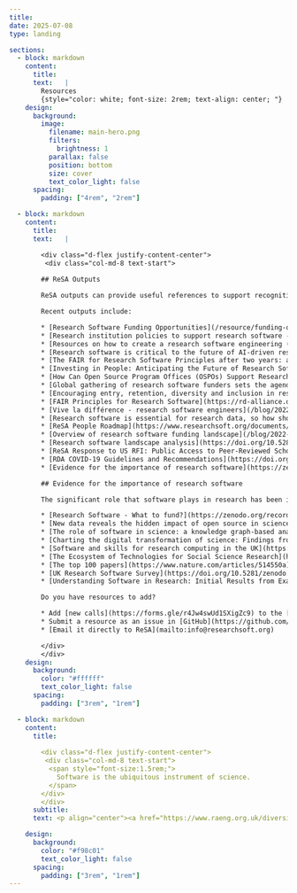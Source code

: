 ```yaml
---
title:
date: 2025-07-08
type: landing

sections:
  - block: markdown
    content:
      title: 
      text:   |
        Resources
        {style="color: white; font-size: 2rem; text-align: center; "}
    design:
      background:
        image:
          filename: main-hero.png
          filters:
            brightness: 1
          parallax: false
          position: bottom
          size: cover
          text_color_light: false
      spacing:
        padding: ["4rem", "2rem"]

  - block: markdown
    content:
      title: 
      text:   |

        <div class="d-flex justify-content-center">
         <div class="col-md-8 text-start">
         
        ## ReSA Outputs

        ReSA outputs can provide useful references to support recognition and valuing of research software as a key component of research, and can also be found in the ReSA [Zenodo community](https://zenodo.org/communities/resa/?page=1&size=20). See also the [**ADORE.software Toolkit**](https://adore.software/toolkit/). The toolkit is where ReSA amalgamates many resources. It provides examples of programs, policies, and resources for each of the [Amsterdam Declaration on Funding Research Software Sustainability](https://adore.software/declaration/)’s recommendations in the four areas of research software practice, research software ecosystem, research software personnel, and research software ethics.

        Recent outputs include:

        * [Research Software Funding Opportunities](/resource/funding-opportunities/) - updated regularly.
        * [Research institution policies to support research software -  Collection](https://docs.google.com/spreadsheets/d/1YgXG1eSrby8e5wzqYOiOZW6KmJtR-wdBTrjr1_aMtF4/edit#gid=0) - updated regularly.
        * [Resources on how to create a research software engineering (RSE) group (within an organisation) or association (national, etc)](https://doi.org/10.5281/zenodo.14025417), 2024. 
        * [Research software is critical to the future of AI-driven research](https://doi.org/10.5281/zenodo.13350747), 2024.
        * [The FAIR for Research Software Principles after two years: an adoption update](/blog/2024-03/), 2024.
        * [Investing in People: Anticipating the Future of Research Software](/blog/2023-10/), 2023.
        * [How Can Open Source Program Offices (OSPOs) Support Research Software?](/blog/2023-06/), 2023.
        * [Global gathering of research software funders sets the agenda for supporting sustainable research software](https://zenodo.org/record/7384410), 2022.
        * [Encouraging entry, retention, diversity and inclusion in research software careers](/blog/2022-09/), 2022.
        * [FAIR Principles for Research Software](https://rd-alliance.org/group/fair-research-software-fair4rs-wg/outcomes/fair-principles-research-software-fair4rs-0), 2022, which were introduced in this [article](https://www.nature.com/articles/s41597-022-01710-x) in *Scientific Data*.
        * [Vive la différence - research software engineers](/blog/2022-07/), outcomes of a hybrid workshop on centralising diversity, equity and inclusion at the heart of research software engineering, 2022.
        * [Research software is essential for research data, so how should governments respond?](/blog/2021-12/), 2021.
        * [ReSA People Roadmap](https://www.researchsoft.org/documents/people-roadmap.pdf), 2021.
        * [Overview of research software funding landscape](/blog/2022-02-24/), 2021.
        * [Research software landscape analysis](https://doi.org/10.5281/zenodo.3699950), 2020.
        * [ReSA Response to US RFI: Public Access to Peer-Reviewed Scholarly Publications, Data and Code Resulting From Federally Funded Research](https://doi.org/10.5281/zenodo.3828148), 2020.
        * [RDA COVID-19 Guidelines and Recommendations](https://doi.org/10.15497/rda00052) contains a software chapter coordinated by ReSA that provides guidelines to policy makers, funders, publishers, and the research community responding to COVID-19, 2020.
        * [Evidence for the importance of research software](https://zenodo.org/record/3884311#.YeV3C1hBzJw), 2020.

        ## Evidence for the importance of research software

        The significant role that software plays in research has been identified in a range of surveys and studies that include the following:

        * [Research Software - What to fund?](https://zenodo.org/records/10651247) summarises the results of an international survey that collected information from researchers worldwide on their expectations concerning an international funding call to support the development and enhancement of research software. The survey, conducted by the [Research Software Funders Forum](/forums/funders-forum/) working group on a multilateral funding call for research software, demonstrates a widespread interest in such an initiative and the areas in which such a call could be successful. 
        * [New data reveals the hidden impact of open source in science](https://medium.com/czi-technology/new-data-reveals-the-hidden-impact-of-open-source-in-science-11cc4a16fea2): The Chan Zuckerberg Initiative has released a dataset entirely composed of 67 million software mentions mined from the scientific literature, to understand how widely research software and open source tools are used across disciplines.
        * [The role of software in science: a knowledge graph-based analysis of software mentions in PubMed Central](https://doi.org/10.7717/peerj-cs.835) provides insights into the evolution of software usage and citation patterns across various fields, ranks of journals, and impact of publications.
        * [Charting the digital transformation of science: Findings from the 2018 OECD International Survey of Scientific Authors (ISSA2)](https://www.oecd-ilibrary.org/science-and-technology/charting-the-digital-transformation-of-science_1b06c47c-en) includes evidence that 25% of research produces new code.
        * [Software and skills for research computing in the UK](https://doi.org/10.5281/zenodo.10473186) reports that 97% of survey participants see software as important as their own research, with 85% citing it as essential.
        * [The Ecosystem of Technologies for Social Science Research](https://uk.sagepub.com/en-gb/eur/technologies-for-social-science-research) tracks increase in the use of software tools, along with characteristics of key tools. It is noted that whilst many commercial tools are available, the more innovative ones are coming out of academia.
        * [The top 100 papers](https://www.nature.com/articles/514550a) analyses the top 100 _Nature_ papers and finds that the vast majority describe experimental methods or software that have become essential in their fields.
        * [UK Research Software Survey](https://doi.org/10.5281/zenodo.14809) considers responses of 1,000 randomly chosen researchers to show that more than 90% of researchers acknowledged software as being important for their own research, and about 70% of researchers said that their research would not be possible without software.
        * [Understanding Software in Research: Initial Results from Examining Nature and a Call for Collaboration](https://arxiv.org/abs/1706.06527) reveals that “32 of the 40 papers examined mention software, and the 32 papers contain 211 mentions of distinct software, for an average of 6.5 mentions per paper.”

        Do you have resources to add?

        * Add [new calls](https://forms.gle/r4Jw4swUd1SXigZc9) to the [Research Software Funding Opportunities](/resource/funding-opportunities/)
        * Submit a resource as an issue in [GitHub](https://github.com/researchsoft/website/issues/new) (requires GitHub account)
        * [Email it directly to ReSA](mailto:info@researchsoft.org)

        </div>
        </div>
    design:
      background:
        color: "#ffffff"
        text_color_light: false
      spacing:
        padding: ["3rem", "1rem"]       

  - block: markdown
    content:
      title: 
      
        <div class="d-flex justify-content-center">
         <div class="col-md-8 text-start">
          <span style="font-size:1.5rem;">
            Software is the ubiquitous instrument of science.
          </span>
        </div>
        </div>  
      subtitle: 
      text: <p align="center"><a href="https://www.raeng.org.uk/diversity-in-engineering/diversity-and-inclusion-at-the-academy/celebrating-leading-women-in-engineering/carole-globe">Carole Goble, Professor of Computer Science, University of Manchester, UK</a></p>

    design:
      background:
        color: "#f98c01"
        text_color_light: false
      spacing:
        padding: ["3rem", "1rem"]  
---
```

